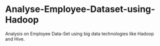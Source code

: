 # Analyse-Employee-Dataset-using-Hadoop
Analysis on Employee Data-Set using big data technologies like Hadoop and  Hive.
